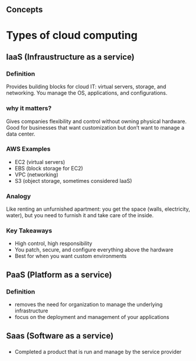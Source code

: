 ## Concepts

# Types of cloud computing

## IaaS (Infraustructure as a service)
### Definition
Provides building blocks for cloud IT: virtual servers, storage, and networking. You manage the OS, applications, and configurations.  
### why it matters?
Gives companies flexibility and control without owning physical hardware. Good for businesses that want customization but don’t want to manage a data center.
### AWS Examples  
- EC2 (virtual servers)  
- EBS (block storage for EC2)  
- VPC (networking)  
- S3 (object storage, sometimes considered IaaS)  
### Analogy  
Like renting an unfurnished apartment: you get the space (walls, electricity, water), but you need to furnish it and take care of the inside.  
### Key Takeaways  
- High control, high responsibility  
- You patch, secure, and configure everything above the hardware  
- Best for when you want custom environments

## PaaS (Platform as a service)
### Definition
- removes the need for organization to manage the underlying infrastructure
- focus on the deployment and management of your applications

## Saas (Software as a service)
###
- Completed a product that is run and manage by the service provider
